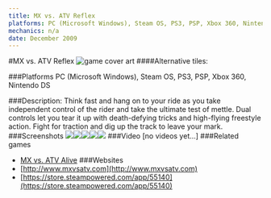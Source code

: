 ```yaml
---
title: MX vs. ATV Reflex
platforms: PC (Microsoft Windows), Steam OS, PS3, PSP, Xbox 360, Nintendo DS
mechanics: n/a
date: December 2009
---
```

#MX vs. ATV Reflex
![game cover art](//images.igdb.com/igdb/image/upload/t_cover_big/h39pudvgw01eoloss34q.jpg "Logo Title Text 1")
####Alternative tiles:

###Platforms
PC (Microsoft Windows), Steam OS, PS3, PSP, Xbox 360, Nintendo DS

###Description:
Think fast and hang on to your ride as you take independent control of the rider and take the ultimate test of mettle. Dual controls let you tear it up with death-defying tricks and high-flying freestyle action. Fight for traction and dig up the track to leave your mark.
###Screenshots
<a target="_blank" href="//images.igdb.com/igdb/image/upload/t_cover_big/biltxzj6mo774doeljxq.jpg"><img src="//images.igdb.com/igdb/image/upload/t_thumb/biltxzj6mo774doeljxq.jpg"/></a><a target="_blank" href="//images.igdb.com/igdb/image/upload/t_cover_big/eyvvheefq84wcyixij5q.jpg"><img src="//images.igdb.com/igdb/image/upload/t_thumb/eyvvheefq84wcyixij5q.jpg"/></a><a target="_blank" href="//images.igdb.com/igdb/image/upload/t_cover_big/jx6egu1wvmfihmhbtz4c.jpg"><img src="//images.igdb.com/igdb/image/upload/t_thumb/jx6egu1wvmfihmhbtz4c.jpg"/></a><a target="_blank" href="//images.igdb.com/igdb/image/upload/t_cover_big/wavwo3dqikjgbe9bygqg.jpg"><img src="//images.igdb.com/igdb/image/upload/t_thumb/wavwo3dqikjgbe9bygqg.jpg"/></a><a target="_blank" href="//images.igdb.com/igdb/image/upload/t_cover_big/g1enchzzkxcwcwk5swsy.jpg"><img src="//images.igdb.com/igdb/image/upload/t_thumb/g1enchzzkxcwcwk5swsy.jpg"/></a>
###Video
[no videos yet...]
###Related games
* [MX vs. ATV Alive](/games/mx-vs-atv-alive-18266/)
###Websites
* [http://www.mxvsatv.com](http://www.mxvsatv.com)
* [https://store.steampowered.com/app/55140](https://store.steampowered.com/app/55140)
